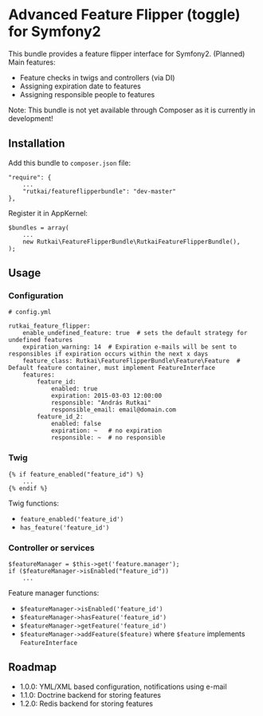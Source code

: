 Advanced Feature Flipper (toggle) for Symfony2
==============================================

This bundle provides a feature flipper interface for Symfony2. (Planned) Main features:

- Feature checks in twigs and controllers (via DI)
- Assigning expiration date to features
- Assigning responsible people to features

Note: This bundle is not yet available through Composer as it is currently in development!

Installation
------------

Add this bundle to `composer.json` file:

    "require": {
        ...
        "rutkai/featureflipperbundle": "dev-master"
    },

Register it in AppKernel:

    $bundles = array(
        ...
        new Rutkai\FeatureFlipperBundle\RutkaiFeatureFlipperBundle(),
    );

Usage
-----

### Configuration

    # config.yml
    
    rutkai_feature_flipper:
        enable_undefined_feature: true  # sets the default strategy for undefined features
        expiration_warning: 14  # Expiration e-mails will be sent to responsibles if expiration occurs within the next x days
        feature_class: Rutkai\FeatureFlipperBundle\Feature\Feature  # Default feature container, must implement FeatureInterface
        features:
            feature_id:
                enabled: true
                expiration: 2015-03-03 12:00:00
                responsible: "András Rutkai"
                responsible_email: email@domain.com
            feature_id_2:
                enabled: false
                expiration: ~   # no expiration
                responsible: ~  # no responsible

### Twig

    {% if feature_enabled("feature_id") %}
        ...
    {% endif %}

Twig functions:

* `feature_enabled('feature_id')`
* `has_feature('feature_id')`
    
### Controller or services

    $featureManager = $this->get('feature.manager');
    if ($featureManager->isEnabled("feature_id"))
        ...

Feature manager functions:

* `$featureManager->isEnabled('feature_id')`
* `$featureManager->hasFeature('feature_id')`
* `$featureManager->getFeature('feature_id')`
* `$featureManager->addFeature($feature)` where `$feature` implements `FeatureInterface` 

Roadmap
-------

* 1.0.0: YML/XML based configuration, notifications using e-mail
* 1.1.0: Doctrine backend for storing features
* 1.2.0: Redis backend for storing features